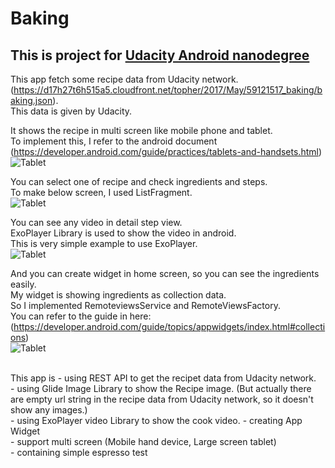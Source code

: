 # Baking

This is project for [Udacity Android nanodegree](https://www.udacity.com/course/android-developer-nanodegree-by-google--nd801)
----


This app fetch some recipe data from Udacity network. (https://d17h27t6h515a5.cloudfront.net/topher/2017/May/59121517_baking/baking.json).<br />
This data is given by Udacity.

It shows the recipe in multi screen like mobile phone and tablet.<br />
To implement this, I refer to the android document (https://developer.android.com/guide/practices/tablets-and-handsets.html)<br />
![Tablet](https://github.com/yoonhok524/Baking_UdacityProject/blob/master/screenshots/Screenshot_1501514241.png?raw=true)

You can select one of recipe and check ingredients and steps.<br />
To make below screen, I used ListFragment.<br />
![Tablet](https://github.com/yoonhok524/Baking_UdacityProject/blob/master/screenshots/Screenshot_1501514272.png?raw=true)

You can see any video in detail step view.<br />
ExoPlayer Library is used to show the video in android.<br />
This is very simple example to use ExoPlayer.<br />
![Tablet](https://github.com/yoonhok524/Baking_UdacityProject/blob/master/screenshots/Screenshot_1501514280.png?raw=true)

And you can create widget in home screen, so you can see the ingredients easily.<br/>
My widget is showing ingredients as collection data.<br />
So I implemented RemoteviewsService and RemoteViewsFactory.<br />
You can refer to the guide in here: (https://developer.android.com/guide/topics/appwidgets/index.html#collections) <br/>
![Tablet](https://github.com/yoonhok524/Baking_UdacityProject/blob/master/screenshots/Screen%20Shot%202017-08-01%20at%2012.02.22%20AM.jpg?raw=true)

<br/>
This app is  
  - using REST API to get the recipet data from Udacity network.<br/>
  - using Glide Image Library to show the Recipe image. (But actually there are empty url string in the recipe data from Udacity network, so it doesn't show any images.)<br/>
  - using ExoPlayer video Library to show the cook video.
  - creating App Widget<br/>
  - support multi screen (Mobile hand device, Large screen tablet)<br/>
  - containing simple espresso test<br/>
